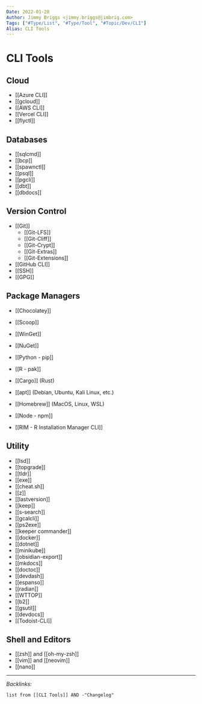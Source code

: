 ```yaml
---
Date: 2022-01-28
Author: Jimmy Briggs <jimmy.briggs@jimbrig.com>
Tags: ["#Type/List", "#Type/Tool", "#Topic/Dev/CLI"]
Alias: CLI Tools
---
```


# CLI Tools

## Cloud

- [[Azure CLI]]
- [[gcloud]]
- [[AWS CLI]]
- [[Vercel CLI]]
- [[flyctl]]

## Databases

- [[sqlcmd]]
- [[bcp]]
- [[spawnctl]]
- [[psql]]
- [[pgcli]]
- [[dbt]]
- [[dbdocs]]

## Version Control

- [[Git]]
	- [[Git-LFS]]
	- [[Git-Cliff]]
	- [[Git-Crypt]]
	- [[Git-Extras]]
	- [[Git-Extensions]]
- [[GitHub CLI]]
- [[SSH]]
- [[GPG]]

## Package Managers

- [[Chocolatey]]
- [[Scoop]]
- [[WinGet]]
- [[NuGet]]
- [[Python - pip]]
- [[R - pak]]
- [[Cargo]] (Rust)
- [[apt]] (Debian, Ubuntu, Kali Linux, etc.)
- [[Homebrew]] (MacOS, Linux, WSL)
- [[Node - npm]]

- [[RIM - R Installation Manager CLI]]

## Utility

- [[lsd]]
- [[topgrade]]
- [[tldr]]
- [[exe]]
- [[cheat.sh]]
- [[z]]
- [[lastversion]]
- [[keep]]
- [[s-search]]
- [[gcalcli]]
- [[ps2exe]]
- [[keeper commander]]
- [[docker]]
- [[dotnet]]
- [[minikube]]
- [[obsidian-export]]
- [[mkdocs]]
- [[doctoc]]
- [[devdash]]
- [[espanso]]
- [[radian]]
- [[WTTOP]]
- [[b2]]
- [[gsutil]]
- [[devdocs]]
- [[Todoist-CLI]]

## Shell and Editors

- [[zsh]] and [[oh-my-zsh]]
- [[vim]] and [[neovim]]
- [[nano]]

***

*Backlinks:*

```dataview
list from [[CLI Tools]] AND -"Changelog"
```